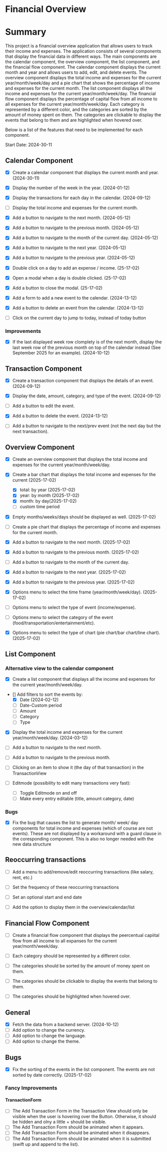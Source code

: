 # Financial Overview
# Summary
This project is a financial overview application that allows users to track their income and expenses. The application consists of several components that display the financial data in different ways. The main components are the calendar component, the overview component, the list component, and the financial flow component. The calendar component displays the current month and year and allows users to add, edit, and delete events. The overview component displays the total income and expenses for the current year/month/week/day and a pie chart that shows the percentage of income and expenses for the current month. The list component displays all the income and expenses for the current year/month/week/day. The financial flow component displays the percentage of capital flow from all income to all expenses for the current year/month/week/day. Each category is represented by a different color, and the categories are sorted by the amount of money spent on them. The categories are clickable to display the events that belong to them and are highlighted when hovered over.

Below is a list of the features that need to be implemented for each component.

Start Date: 2024-30-11

## Calendar Component

- [x] Create a calendar component that displays the current month and year. (2024-30-11)
- [x] Display the number of the week in the year. (2024-01-12)
- [x] Display the transactions for each day in the calendar. (2024-09-12)
- [ ] Display the total income and expenses for the current month.
  
- [x] Add a button to navigate to the next month. (2024-05-12)
- [x] Add a button to navigate to the previous month. (2024-05-12)
- [x] Add a button to navigate to the month of the current day. (2024-05-12)
- [x] Add a button to navigate to the next year. (2024-05-12)
- [x] Add a button to navigate to the previous year. (2024-05-12)

- [x] Double click on a day to add an expense / income. (25-17-02)
- [x] Open a modal when a day is double clicked. (25-17-02)
- [x] Add a button to close the modal. (25-17-02)
- [x] Add a form to add a new event to the calendar. (2024-13-12)
- [x] Add a button to delete an event from the calendar. (2024-13-12)
- [ ] Click on the current day to jump to today, instead of today button

### Improvements
- [x] If the last displayed week row clomplety is of the next month, display the last week row of the previous month on top of the calendar instead (See September 2025 for an example). (2024-10-12)

## Transaction Component
- [x] Create a transaction component that displays the details of an event. (2024-09-12)
- [x] Display the date, amount, category, and type of the event. (2024-09-12)
- [ ] Add a button to edit the event.
- [x] Add a button to delete the event. (2024-13-12)
- [ ] Add a button to navigate to the next/prev event (not the next day but the next transaction).


## Overview Component
- [x] Create an overview component that displays the total income and expenses for the current year/month/week/day.

- [x] Create a bar chart that displays the total income and expenses for the current (2025-17-02)
  - [x] total: by year (2025-17-02)
  - [x] year: by month (2025-17-02)
  - [x] month: by day(2025-17-02)
  - [ ] custom time period

- [x] Empty months/weeks/days should be displayed as well. (2025-17-02)

- [ ] Create a pie chart that displays the percentage of income and expenses for the current month.
- [x] Add a button to navigate to the next month. (2025-17-02)
- [x] Add a button to navigate to the previous month. (2025-17-02)
- [ ] Add a button to navigate to the month of the current day.
- [x] Add a button to navigate to the next year. (2025-17-02)
- [x] Add a button to navigate to the previous year. (2025-17-02)

- [x] Options menu to select the time frame (year/month/week/day). (2025-17-02)
- [ ] Options menu to select the type of event (income/expense).
- [ ] Options menu to select the category of the event (food/transportation/entertainment/etc).
- [x] Options menu to select the type of chart (pie chart/bar chart/line chart). (2025-17-02)
  

## List Component
### Alternative view to the calendar component
- [x] Create a list component that displays all the income and expenses for the current year/month/week/day.
- [] Add filters to sort the events by:
  - [x] Date (2024-02-12)
  - [ ] Date-Custom period
  - [ ] Amount
  - [ ] Category
  - [ ] Type
- [x] Display the total income and expenses for the current year/month/week/day. (2024-03-12)
- [ ] Add a button to navigate to the next month.
- [ ] Add a button to navigate to the previous month.

- [ ] Clicking on an item to show it (the day of that transaction) in the TransactionView
- [ ] Editmode (possibility to edit many transactions very fast):
  - [ ] Toggle Editmode on and off
  - [ ] Make every entry editable (title, amount category, date)
### Bugs
- [x] Fix the bug that causes the list to generate month/ week/ day components for total income and expenses (which of course are not events). These are not displayed by a workaround with a guard clause in the coresponding component. This is also no longer needed with the new data structure


## Reoccurring transactions
- [ ] Add a menu to add/remove/edit reoccurring transactions (like salary, rent, etc.)
- [ ] Set the frequency of these reoccurring transactions
- [ ] Set an optional start and end date
- [ ] Add the option to display them in the overview/calendar/list


## Financial Flow Component
- [ ] Create a financial flow component that displays the peercentual capiital flow from all income to all expanses for the current year/month/week/day.
- [ ] Each category should be represented by a different color.
- [ ] The categories should be sorted by the amount of money spent on them.
- [ ] The categories should be clickable to display the events that belong to them.
- [ ] The categories should be highlighted when hovered over.
   

## General
- [x] Fetch the data from a backend server. (2024-10-12)
- [ ] Add option to change the currency.
- [ ] Add option to change the language.
- [ ] Add option to change the theme.

## Bugs 
- [x] Fix the sorting of the events in the list component. The events are not sorted by date correctly. (2025-17-02)



### Fancy Improvements
#### TransactionForm
-  [ ] The Add Transaction Form in the Transaction View should only be visible when the user is hovering over the Button. Otherwise, it should be hidden and olny a little + should be visible.
-  [ ] The Add Transaction Form should be animated when it appears.
-  [ ] The Add Transaction Form should be animated when it disappears.
-  [ ] The Add Transaction Form should be animated when it is submitted (swift up and append to the list).